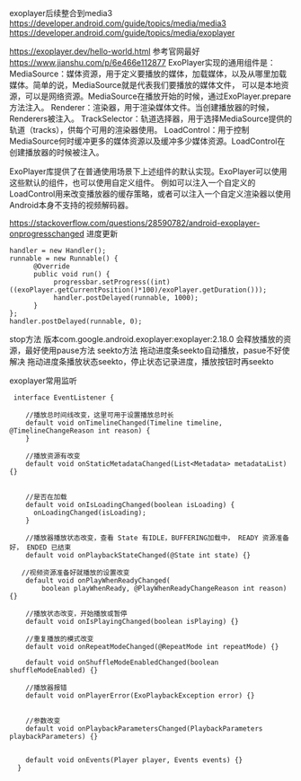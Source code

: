 
exoplayer后续整合到media3
https://developer.android.com/guide/topics/media/media3
https://developer.android.com/guide/topics/media/exoplayer

https://exoplayer.dev/hello-world.html 参考官网最好
https://www.jianshu.com/p/6e466e112877
ExoPlayer实现的通用组件是：
MediaSource：媒体资源，用于定义要播放的媒体，加载媒体，以及从哪里加载媒体。简单的说，MediaSource就是代表我们要播放的媒体文件，
   可以是本地资源，可以是网络资源。MediaSource在播放开始的时候，通过ExoPlayer.prepare方法注入。
Renderer：渲染器，用于渲染媒体文件。当创建播放器的时候，Renderers被注入。
TrackSelector：轨道选择器，用于选择MediaSource提供的轨道（tracks），供每个可用的渲染器使用。
LoadControl：用于控制MediaSource何时缓冲更多的媒体资源以及缓冲多少媒体资源。LoadControl在创建播放器的时候被注入。


ExoPlayer库提供了在普通使用场景下上述组件的默认实现。ExoPlayer可以使用这些默认的组件，也可以使用自定义组件。
   例如可以注入一个自定义的LoadControl用来改变播放器的缓存策略，或者可以注入一个自定义渲染器以使用Android本身不支持的视频解码器。


https://stackoverflow.com/questions/28590782/android-exoplayer-onprogresschanged
进度更新
```
handler = new Handler();
runnable = new Runnable() {
      @Override
      public void run() {
           progressbar.setProgress((int) ((exoPlayer.getCurrentPosition()*100)/exoPlayer.getDuration()));
           handler.postDelayed(runnable, 1000);
      }
};
handler.postDelayed(runnable, 0);
```

stop方法 版本com.google.android.exoplayer:exoplayer:2.18.0
会释放播放的资源，最好使用pause方法
seekto方法
拖动进度条seekto自动播放，pasue不好使
解决 拖动进度条播放状态seekto，停止状态记录进度，播放按钮时再seekto



exoplayer常用监听
```
 interface EventListener {

    //播放总时间线改变，这里可用于设置播放总时长
    default void onTimelineChanged(Timeline timeline, @TimelineChangeReason int reason) { 
    }

    //播放资源有改变
    default void onStaticMetadataChanged(List<Metadata> metadataList) {}

    
    //是否在加载
    default void onIsLoadingChanged(boolean isLoading) {
      onLoadingChanged(isLoading);
    }
 
    //播放器播放状态改变，查看 State 有IDLE，BUFFERING加载中， READY 资源准备好， ENDED 已结束 
    default void onPlaybackStateChanged(@State int state) {}

   //视频资源准备好就播放的设置改变    
    default void onPlayWhenReadyChanged(
        boolean playWhenReady, @PlayWhenReadyChangeReason int reason) {}
 
    //播放状态改变，开始播放或暂停
    default void onIsPlayingChanged(boolean isPlaying) {}

    //重复播放的模式改变 
    default void onRepeatModeChanged(@RepeatMode int repeatMode) {}
 
    default void onShuffleModeEnabledChanged(boolean shuffleModeEnabled) {}

    //播放器报错
    default void onPlayerError(ExoPlaybackException error) {}
 

 	//参数改变    
    default void onPlaybackParametersChanged(PlaybackParameters playbackParameters) {}
 
     
    default void onEvents(Player player, Events events) {}
  }

```
